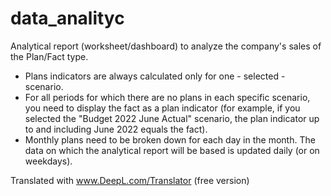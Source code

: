 # data_analityc
Analytical report (worksheet/dashboard) to analyze the company's sales of the Plan/Fact type.
- Plans indicators are always calculated only for one - selected - scenario.
- For all periods for which there are no plans in each specific scenario, you need to display the fact as a plan indicator (for example, if you selected the "Budget 2022 June Actual" scenario, the plan indicator up to and including June 2022 equals the fact).
- Monthly plans need to be broken down for each day in the month.
The data on which the analytical report will be based is updated daily (or on weekdays).

Translated with www.DeepL.com/Translator (free version)
